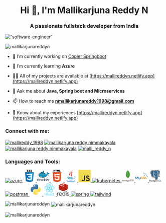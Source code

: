 <h1 align="center">Hi 👋, I'm Mallikarjuna Reddy N</h1>
<h3 align="center">A passionate fullstack developer from India</h3>
<img align=“right” alt=“software-engineer” width=“400” src=“https://img.freepik.com/premium-vector/man-programmer-software-developer-working-web-development-computer-back-view-man-work-script-coding-programming-php-python-javascript-other-languages-computer-screen_352905-155.jpg”>
<p align="left"> <img src="https://komarev.com/ghpvc/?username=mallikarjunareddyn&label=Profile%20views&color=0e75b6&style=flat" alt="mallikarjunareddyn" /> </p>

- 🔭 I’m currently working on [Copier Springboot](https://github.com/MallikarjunaReddyN/copier-springboot)

- 🌱 I’m currently learning **Azure**

- 👨‍💻 All of my projects are available at [https://mallireddyn.netlify.app](https://mallireddyn.netlify.app)

- 💬 Ask me about **Java, Spring boot and Microservices**

- 📫 How to reach me **nmallikarjunareddy1998@gmail.com**

- 📄 Know about my experiences [https://mallireddyn.netlify.app](https://mallireddyn.netlify.app)

<h3 align="left">Connect with me:</h3>
<p align="left">
<a href="https://twitter.com/mallireddy_1998" target="blank"><img align="center" src="https://raw.githubusercontent.com/rahuldkjain/github-profile-readme-generator/master/src/images/icons/Social/twitter.svg" alt="mallireddy_1998" height="30" width="40" /></a>
<a href="https://linkedin.com/in/mallikarjuna-reddy-nimmakayala-aa1825160" target="blank"><img align="center" src="https://raw.githubusercontent.com/rahuldkjain/github-profile-readme-generator/master/src/images/icons/Social/linked-in-alt.svg" alt="mallikarjuna reddy nimmakayala" height="30" width="40" /></a>
<a href="https://fb.com/mallikarjuna reddy nimmakayala" target="blank"><img align="center" src="https://raw.githubusercontent.com/rahuldkjain/github-profile-readme-generator/master/src/images/icons/Social/facebook.svg" alt="mallikarjuna reddy nimmakayala" height="30" width="40" /></a>
<a href="https://instagram.com/malli_reddy_n" target="blank"><img align="center" src="https://raw.githubusercontent.com/rahuldkjain/github-profile-readme-generator/master/src/images/icons/Social/instagram.svg" alt="malli_reddy_n" height="30" width="40" /></a>
</p>

<h3 align="left">Languages and Tools:</h3>
<p align="left"> <a href="https://azure.microsoft.com/en-in/" target="_blank" rel="noreferrer"> <img src="https://www.vectorlogo.zone/logos/microsoft_azure/microsoft_azure-icon.svg" alt="azure" width="40" height="40"/> </a> <a href="https://www.w3schools.com/css/" target="_blank" rel="noreferrer"> <img src="https://raw.githubusercontent.com/devicons/devicon/master/icons/css3/css3-original-wordmark.svg" alt="css3" width="40" height="40"/> </a> <a href="https://www.docker.com/" target="_blank" rel="noreferrer"> <img src="https://raw.githubusercontent.com/devicons/devicon/master/icons/docker/docker-original-wordmark.svg" alt="docker" width="40" height="40"/> </a> <a href="https://www.w3.org/html/" target="_blank" rel="noreferrer"> <img src="https://raw.githubusercontent.com/devicons/devicon/master/icons/html5/html5-original-wordmark.svg" alt="html5" width="40" height="40"/> </a> <a href="https://www.java.com" target="_blank" rel="noreferrer"> <img src="https://raw.githubusercontent.com/devicons/devicon/master/icons/java/java-original.svg" alt="java" width="40" height="40"/> </a> <a href="https://developer.mozilla.org/en-US/docs/Web/JavaScript" target="_blank" rel="noreferrer"> <img src="https://raw.githubusercontent.com/devicons/devicon/master/icons/javascript/javascript-original.svg" alt="javascript" width="40" height="40"/> </a> <a href="https://kubernetes.io" target="_blank" rel="noreferrer"> <img src="https://www.vectorlogo.zone/logos/kubernetes/kubernetes-icon.svg" alt="kubernetes" width="40" height="40"/> </a> <a href="https://www.mongodb.com/" target="_blank" rel="noreferrer"> <img src="https://raw.githubusercontent.com/devicons/devicon/master/icons/mongodb/mongodb-original-wordmark.svg" alt="mongodb" width="40" height="40"/> </a> <a href="https://www.mysql.com/" target="_blank" rel="noreferrer"> <img src="https://raw.githubusercontent.com/devicons/devicon/master/icons/mysql/mysql-original-wordmark.svg" alt="mysql" width="40" height="40"/> </a> <a href="https://www.postgresql.org" target="_blank" rel="noreferrer"> <img src="https://raw.githubusercontent.com/devicons/devicon/master/icons/postgresql/postgresql-original-wordmark.svg" alt="postgresql" width="40" height="40"/> </a> <a href="https://postman.com" target="_blank" rel="noreferrer"> <img src="https://www.vectorlogo.zone/logos/getpostman/getpostman-icon.svg" alt="postman" width="40" height="40"/> </a> <a href="https://www.python.org" target="_blank" rel="noreferrer"> <img src="https://raw.githubusercontent.com/devicons/devicon/master/icons/python/python-original.svg" alt="python" width="40" height="40"/> </a> <a href="https://reactjs.org/" target="_blank" rel="noreferrer"> <img src="https://raw.githubusercontent.com/devicons/devicon/master/icons/react/react-original-wordmark.svg" alt="react" width="40" height="40"/> </a> <a href="https://redis.io" target="_blank" rel="noreferrer"> <img src="https://raw.githubusercontent.com/devicons/devicon/master/icons/redis/redis-original-wordmark.svg" alt="redis" width="40" height="40"/> </a> <a href="https://spring.io/" target="_blank" rel="noreferrer"> <img src="https://www.vectorlogo.zone/logos/springio/springio-icon.svg" alt="spring" width="40" height="40"/> </a> <a href="https://tailwindcss.com/" target="_blank" rel="noreferrer"> <img src="https://www.vectorlogo.zone/logos/tailwindcss/tailwindcss-icon.svg" alt="tailwind" width="40" height="40"/> </a> </p>

<p><img align="left" src="https://github-readme-stats.vercel.app/api/top-langs?username=mallikarjunareddyn&show_icons=true&locale=en&layout=compact" alt="mallikarjunareddyn" /></p>

<p>&nbsp;<img align="center" src="https://github-readme-stats.vercel.app/api?username=mallikarjunareddyn&show_icons=true&locale=en" alt="mallikarjunareddyn" /></p>

<p><img align="center" src="https://github-readme-streak-stats.herokuapp.com/?user=mallikarjunareddyn&" alt="mallikarjunareddyn" /></p>
